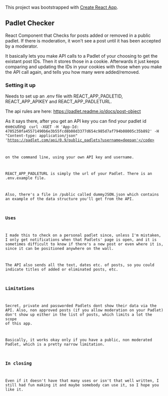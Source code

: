 This project was bootstrapped with [Create React App](https://github.com/facebook/create-react-app).

## Padlet Checker

React Component that Checks for posts added or removed in a public padlet. If there is moderation, it won't see
a post until it has been accepted by a moderator.

It basically lets you make API calls to a Padlet of your choosing to get the existant post IDs. Then it stores
those in a cookie. Afterwards it just keeps comparing and updating the IDs in your cookies with those when you 
make the API call again, and tells you how many were added/removed.

### Setting it up

Needs to set up an .env file with REACT_APP_PADLETID, REACT_APP_APIKEY and REACT_APP_PADLETURL.

The api rules are here: https://padlet.readme.io/docs/post-object

As it says there, after you get an API key you can find your padlet id executing 
<code>
curl -XGET -H 'App-Id: 4705250fa45571490b6e3b55fcd8b08d3377d654c985d7af794b08005c35b892' -H "Content-type: application/json" 'https://padlet.com/api/0.9/public_padlets?username=deepan'</code>

on the command line, using your own API key and username.

REACT_APP_PADLETURL is simply the url of your Padlet. There is an .env.example file.

Also, there's a file in /public called dummyJSON.json which contains an example of the data structure you'll get from the API.

### Uses

I made this to check on a personal padlet since, unless I'm mistaken, I only get notifications when that Padlets' page is open,
and it is sometimes difficult to know if there's a new post or even where it is, since it can be positioned anywhere on the wall.

The API also sends all the text, dates etc. of posts, so you could indicate titles of added or eliminated posts, etc. 

### Limitations

Secret, private and passworded Padlets dont show their data via the API. Also, non approved posts (if you allow moderation on your Padlet) 
don't show up either in the list of posts, which limits a lot the scope of this app. 

Basically, it works okay only if you have a public, non moderated Padlet, which is a pretty narrow limitation.

### In closing

Even if it doesn't have that many uses or isn't that well written, I still had fun making it and maybe somebody can use it, so I hope you like it.


